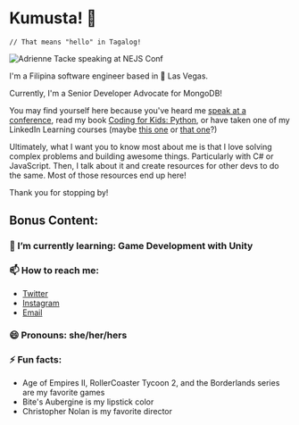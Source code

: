 # Kumusta! 👋
`// That means "hello" in Tagalog!`

![Adrienne Tacke speaking at NEJS Conf](https://europeancloudconference.com/wp-content/uploads/events/2020/08/1.png)


I'm a Filipina software engineer based in 🌵 Las Vegas.

Currently, I'm a Senior Developer Advocate for MongoDB!

You may find yourself here because you've heard me [speak at a conference](https://blog.adrienne.io/speaking/), read my book [Coding for Kids: Python](https://www.amazon.com/Coding-Kids-Python-Awesome-Activities/dp/1641521759), or have taken one of my LinkedIn Learning courses (maybe [this one](https://linkedin-learning.pxf.io/AzureEssentialTraining) or [that one](https://linkedin-learning.pxf.io/OdxAP)?)

Ultimately, what I want you to know most about me is that I love solving complex problems and building awesome things. Particularly with C# or JavaScript. Then, I talk about it and create resources for other devs to do the same. Most of those resources end up here!

Thank you for stopping by!

## Bonus Content:

### 🌱 I’m currently learning: Game Development with Unity

### 📫 How to reach me:

- [Twitter](https://twitter.com/AdrienneTacke)
- [Instagram](https://www.instagram.com/adriennetacke/)
- [Email](mailto:kumusta@adrienne.io)

### 😄 Pronouns: she/her/hers
### ⚡ Fun facts: 
- Age of Empires II, RollerCoaster Tycoon 2, and the Borderlands series are my favorite games
- Bite's Aubergine is my lipstick color
- Christopher Nolan is my favorite director

<!--
**adriennetacke/adriennetacke** is a ✨ _special_ ✨ repository because its `README.md` (this file) appears on your GitHub profile.
-->
